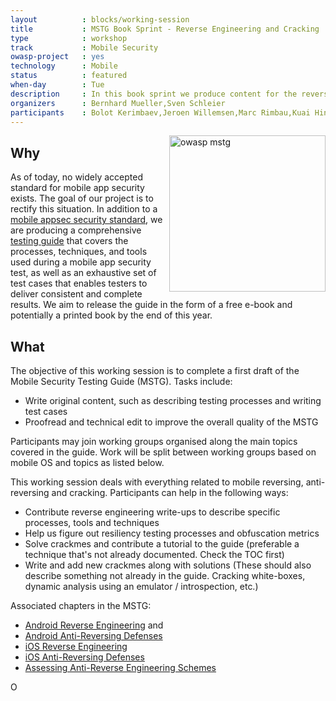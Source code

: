```yaml
---
layout          : blocks/working-session
title           : MSTG Book Sprint - Reverse Engineering and Cracking
type            : workshop
track           : Mobile Security
owasp-project   : yes
technology      : Mobile
status          : featured
when-day        : Tue
description     : In this book sprint we produce content for the reverse engineering chapters of the Mobile Security Testing Guide.
organizers      : Bernhard Mueller,Sven Schleier
participants    : Bolot Kerimbaev,Jeroen Willemsen,Marc Rimbau,Kuai Hinojosa
---
```


<img src="https://media.githubusercontent.com/media/OWASP/owasp-mstg/master/Document/Images/titlepage-small.jpg" width="250px" align="right" alt="owasp mstg"/>

## Why

As of today, no widely accepted standard for mobile app security exists. The goal of our project is to rectify this situation. In addition to a [mobile appsec security standard](https://github.com/OWASP/owasp-masvs), we are producing a comprehensive [testing guide](https://github.com/OWASP/owasp-mstg) that covers the processes, techniques, and tools used during a mobile app security test, as well as an exhaustive set of test cases that enables testers to deliver consistent and complete results. We aim to release the guide in the form of a free e-book and potentially a printed book by the end of this year.

## What

The objective of this working session is to complete a first draft of the Mobile Security Testing Guide (MSTG). Tasks include:

- Write original content, such as describing testing processes and writing test cases
- Proofread and technical edit to improve the overall quality of the MSTG

Participants may join working groups organised along the main topics covered in the guide. Work will be split between working groups based on mobile OS and topics as listed below.

This working session deals with everything related to mobile reversing, anti-reversing and cracking. Participants can help in the following ways:

- Contribute reverse engineering write-ups to describe specific processes, tools and techniques
- Help us figure out resiliency testing processes and obfuscation metrics
- Solve crackmes and contribute a tutorial to the guide (preferable a technique that's not already documented. Check the TOC first)
- Write and add new crackmes along with solutions (These should also describe something not already in the guide. Cracking white-boxes, dynamic analysis using an emulator / introspection, etc.)

Associated chapters in the MSTG:

- [Android Reverse Engineering](Document/0x05c-Reverse-Engineering-and-Tampering.md) and
- [Android Anti-Reversing Defenses](Document/0x05j-Testing-Resiliency-Against-Reverse-Engineering.md)
- [iOS Reverse Engineering](https://github.com/OWASP/owasp-mstg/blob/master/Document/0x06c-Reverse-Engineering-and-Tampering.md)
- [iOS Anti-Reversing Defenses](https://github.com/OWASP/owasp-mstg/blob/master/Document/0x06j-Testing-Resiliency-Against-Reverse-Engineering.md)
- [Assessing Anti-Reverse Engineering Schemes](Document/0x07b-Assessing-Anti-Reverse-Engineering-Schemes.md)

O
